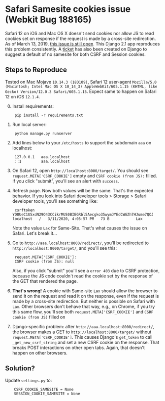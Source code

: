 # Safari Samesite cookies issue (Webkit Bug 188165)

Safari 12 on iOS and Mac OS X doesn't send cookies nor allow JS to read cookies set on response if the request is made by a cross-site redirection. As of March 13, 2019, [this issue is still open](https://bugs.webkit.org/show_bug.cgi?id=188165). This Django 2.1 app reproduces this problem consistently. A [ticket](https://code.djangoproject.com/ticket/30250) has also been created on Django to suggest a default of no samesite for both CSRF and Session cookies.

## Steps to Reproduce

Tested on Mac Mojave `10.14.3 (18D109)`, Safari 12 user-agent `Mozilla/5.0 (Macintosh; Intel Mac OS X 10_14_3) AppleWebKit/605.1.15 (KHTML, like Gecko) Version/12.0.3 Safari/605.1.15`. Expect same to happen on Safari 12 on iOS `12.1.4`.

0. Install requirements:

        pip install -r requirements.txt

1. Run local server:
        
        python manage.py runserver

2. Add lines below to your `/etc/hosts` to support the subdomain `aaa` on localhost:

        127.0.0.1   aaa.localhost
        ::1         aaa.localhost

3. On Safari 12, open `http://localhost:8000/target/`. You should see `request.META['CSRF_COOKIE']` empty and `CSRF cookie (from JS):` filled. If you click "submit", you'll see an alert with `success`.

4. Refresh page. Now both values will be the same. That's the expected behavior. If you look into Safari developer tools > Storage > Safari developer tools, you'll see something like:

        csrftoken   YD8UeC1U5xdN29O43CCikrMUS0BIEGRbl5Aecgko35wymJYEdCWGZh7HJume7QOJ    localhost   /   3/11/2020, 4:05:57 PM   73 B            Lax

   Note the value `Lax` for Same-Site. That's what causes the issue on Safari. Let's break it...

4. Go to `http://aaa.localhost:8000/redirect/`, you'll be redirected to `http://localhost:8000/target/`, and you'll see this:

        request.META['CSRF_COOKIE']: 
        CSRF cookie (from JS): null 

   Also, if you click "submit" you'll see a `error 403` due to CSRF protection, because the JS code couldn't read the cookie set by the response of the GET that rendered the page.

5. **That's wrong!** A cookie with Same-site `Lax` should allow the browser to send it on the request and read it on the response, even if the request is made by a cross-site redirection. But neither is possible on Safari with `Lax`. Other browsers don't behave that way, e.g., on Chrome, if you try this same flow, you'll see both `request.META['CSRF_COOKIE']` and `CSRF cookie (from JS)` filled on 

6. Django-specific problem: after `http://aaa.localhost:8000/redirect/`, the browser makes a GET to `http://localhost:8000/target/` without `request.META['CSRF_COOKIE']`. This causes Django's `get_token` to call `_get_new_csrf_string` and set a new CSRF cookie on the response. That breaks POST interactions on other open tabs. Again, that doesn't happen on other browsers.

## Solution?

Update `settings.py` to:

        CSRF_COOKIE_SAMESITE = None
        SESSION_COOKIE_SAMESITE = None
